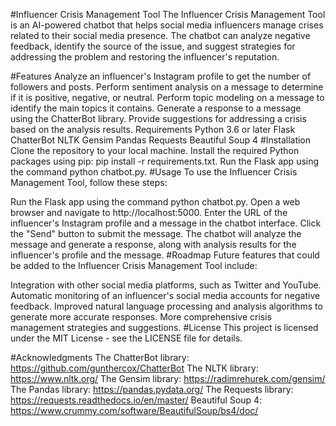 #Influencer Crisis Management Tool
The Influencer Crisis Management Tool is an AI-powered chatbot that helps social media influencers manage crises related to their social media presence. The chatbot can analyze negative feedback, identify the source of the issue, and suggest strategies for addressing the problem and restoring the influencer's reputation.

#Features
Analyze an influencer's Instagram profile to get the number of followers and posts.
Perform sentiment analysis on a message to determine if it is positive, negative, or neutral.
Perform topic modeling on a message to identify the main topics it contains.
Generate a response to a message using the ChatterBot library.
Provide suggestions for addressing a crisis based on the analysis results.
Requirements
Python 3.6 or later
Flask
ChatterBot
NLTK
Gensim
Pandas
Requests
Beautiful Soup 4
#Installation
Clone the repository to your local machine.
Install the required Python packages using pip: pip install -r requirements.txt.
Run the Flask app using the command python chatbot.py.
#Usage
To use the Influencer Crisis Management Tool, follow these steps:

Run the Flask app using the command python chatbot.py.
Open a web browser and navigate to http://localhost:5000.
Enter the URL of the influencer's Instagram profile and a message in the chatbot interface.
Click the "Send" button to submit the message.
The chatbot will analyze the message and generate a response, along with analysis results for the influencer's profile and the message.
#Roadmap
Future features that could be added to the Influencer Crisis Management Tool include:

Integration with other social media platforms, such as Twitter and YouTube.
Automatic monitoring of an influencer's social media accounts for negative feedback.
Improved natural language processing and analysis algorithms to generate more accurate responses.
More comprehensive crisis management strategies and suggestions.
#License
This project is licensed under the MIT License - see the LICENSE file for details.

#Acknowledgments
The ChatterBot library: https://github.com/gunthercox/ChatterBot
The NLTK library: https://www.nltk.org/
The Gensim library: https://radimrehurek.com/gensim/
The Pandas library: https://pandas.pydata.org/
The Requests library: https://requests.readthedocs.io/en/master/
Beautiful Soup 4: https://www.crummy.com/software/BeautifulSoup/bs4/doc/

